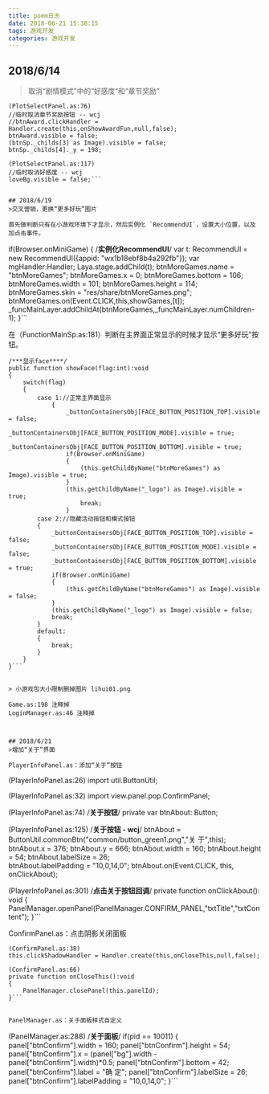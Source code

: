 ```yaml
---
title: poem日志
date: 2018-06-21 15:38:15
tags: 游戏开发
categories: 游戏开发
---
```

## 2018/6/14
>取消“剧情模式”中的“好感度”和“章节奖励”

```
(PlotSelectPanel.as:76)
//临时取消章节奖励按钮 -- wcj
//btnAward.clickHandler = Handler.create(this,onShowAwardFun,null,false);
btnAward.visible = false;		
(btnSp._childs[3] as Image).visible = false;
btnSp._childs[4]._y = 198;

(PlotSelectPanel.as:117)
//临时取消好感度 -- wcj
loveBg.visible = false;```


## 2018/6/19
>交叉营销，更换“更多好玩”图片

首先做判断只有在小游戏环境下才显示，然后实例化 `RecommendUI`，设置大小位置，以及加点击事件。

```
if(Browser.onMiniGame)
{
	/**实例化RecommendUI**/
	var t: RecommendUI = new RecommendUI({appid: "wx1b18ebf8b4a292fb"});
	var mgHandler:Handler;
	Laya.stage.addChild(t);
	btnMoreGames.name = "btnMoreGames";
	btnMoreGames.x = 0;
	btnMoreGames.bottom = 106;
	btnMoreGames.width = 101;
	btnMoreGames.height = 114;
	btnMoreGames.skin = "res/share/btnMoreGames.png";
	btnMoreGames.on(Event.CLICK,this,showGames,[t]);
	_funcMainLayer.addChildAt(btnMoreGames,_funcMainLayer.numChildren-1);
}```

在（FunctionMainSp.as:181）判断在主界面正常显示的时候才显示“更多好玩”按钮。

```
/***显示face****/
public function showFace(flag:int):void
{
	switch(flag)
	{
		case 1://正常主界面显示
			{
				_buttonContainersObj[FACE_BUTTON_POSITION_TOP].visible = false;
				_buttonContainersObj[FACE_BUTTON_POSITION_MODE].visible = true;
				_buttonContainersObj[FACE_BUTTON_POSITION_BOTTOM].visible = true;
				if(Browser.onMiniGame)
				{
					(this.getChildByName("btnMoreGames") as Image).visible = true;
				}
				(this.getChildByName("_logo") as Image).visible = true;
					break;
				}
		case 2://隐藏活动按钮和模式按钮
		{
			_buttonContainersObj[FACE_BUTTON_POSITION_TOP].visible = false;
			_buttonContainersObj[FACE_BUTTON_POSITION_MODE].visible = false;
			_buttonContainersObj[FACE_BUTTON_POSITION_BOTTOM].visible = true;
			if(Browser.onMiniGame)
			{
				(this.getChildByName("btnMoreGames") as Image).visible = false;
			}
			(this.getChildByName("_logo") as Image).visible = false;
			break;
		}
		default:
		{
			break;
		}
	}
}```


> 小游戏包大小限制删掉图片 lihui01.png 

Game.as:198 注释掉
LoginManager.as:46 注释掉



## 2018/6/21
>增加“关于”界面

PlayerInfoPanel.as：添加“关于”按钮

```
(PlayerInfoPanel.as:26)
import util.ButtonUtil;

(PlayerInfoPanel.as:32)
import view.panel.pop.ConfirmPanel;

(PlayerInfoPanel.as:74)
/**关于按钮**/
private var btnAbout: Button;

(PlayerInfoPanel.as:125)
/**关于按钮 - wcj**/
btnAbout = ButtonUtil.commonBtn("common/button_green1.png","关 于",this);
btnAbout.x = 376;
btnAbout.y = 666;
btnAbout.width = 160;
btnAbout.height = 54;
btnAbout.labelSize = 26;	
btnAbout.labelPadding = "10,0,14,0";
btnAbout.on(Event.CLICK, this, onClickAbout);

(PlayerInfoPanel.as:301)
/**点击关于按钮回调**/
private function onClickAbout(): void
{
	PanelManager.openPanel(PanelManager.CONFIRM_PANEL,"txtTitle","txtContent");
}```


ConfirmPanel.as：点击阴影关闭面板

```
(ConfirmPanel.as:38)
this.clickShadowHandler = Handler.create(this,onCloseThis,null,false);

(ConfirmPanel.as:66)
private function onCloseThis():void
{
	PanelManager.closePanel(this.panelId);
}```


PanelManager.as：关于面板样式自定义

```
(PanelManager.as:288)
/**关于面板**/
if(pid == 10011)
{
	panel["btnConfirm"].width = 160;
	panel["btnConfirm"].height = 54;
	panel["btnConfirm"].x = (panel["bg"].width - panel["btnConfirm"].width)*0.5;
	panel["btnConfirm"].bottom = 42;
	panel["btnConfirm"].label = "确 定";
	panel["btnConfirm"].labelSize = 26;
	panel["btnConfirm"].labelPadding = "10,0,14,0";	
}```

